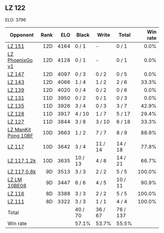 ## LZ 122 ##

ELO: 3796

Opponent | Rank | ELO | Black | Write | Total | Win rate
---------|-----:|----:|-------|-------|-------|-------:
[LZ 151](LZ%20151.md) | 12D | 4164 | 0 / 1 | - | 0 / 1 | 0.0%
[LZ PhoenixGo v1](LZ%20PhoenixGo%20v1.md) | 12D | 4128 | 0 / 1 | - | 0 / 1 | 0.0%
[LZ 147](LZ%20147.md) | 12D | 4097 | 0 / 3 | 0 / 2 | 0 / 5 | 0.0%
[LZ 143](LZ%20143.md) | 12D | 4066 | 1 / 4 | 1 / 2 | 2 / 6 | 33.3%
[LZ 139](LZ%20139.md) | 12D | 4020 | 0 / 4 | 0 / 2 | 0 / 6 | 0.0%
[LZ 131](LZ%20131.md) | 11D | 3950 | 0 / 2 | 0 / 1 | 0 / 3 | 0.0%
[LZ 135](LZ%20135.md) | 11D | 3926 | 3 / 4 | 0 / 3 | 3 / 7 | 42.9%
[LZ 128](LZ%20128.md) | 11D | 3917 | 4 / 10 | 1 / 7 | 5 / 17 | 29.4%
[LZ 127](LZ%20127.md) | 11D | 3844 | 3 / 8 | 3 / 10 | 6 / 18 | 33.3%
[LZ ManKit Pong 10BF](LZ%20ManKit%20Pong%2010BF.md) | 10D | 3663 | 1 / 2 | 7 / 7 | 8 / 9 | 88.9%
[LZ 117](LZ%20117.md) | 10D | 3642 | 3 / 4 | 11 / 14 | 14 / 18 | 77.8%
[LZ 117 1.2k](LZ%20117%201.2k.md) | 10D | 3635 | 10 / 13 | 4 / 8 | 14 / 21 | 66.7%
[LZ 117 0.8k](LZ%20117%200.8k.md) | 9D | 3513 | 3 / 3 | 2 / 2 | 5 / 5 | 100.0%
[LZ LM 10BE08](LZ%20LM%2010BE08.md) | 9D | 3447 | 6 / 6 | 4 / 5 | 10 / 11 | 90.9%
[LZ 116](LZ%20116.md) | 8D | 3388 | 3 / 3 | 2 / 2 | 5 / 5 | 100.0%
[LZ 111](LZ%20111.md) | 8D | 3322 | 3 / 3 | 1 / 1 | 4 / 4 | 100.0%
Total | | | 40 / 70 | 36 / 67 | 76 / 137 | 
Win rate| | | 57.1% | 53.7% | 55.5% | 

